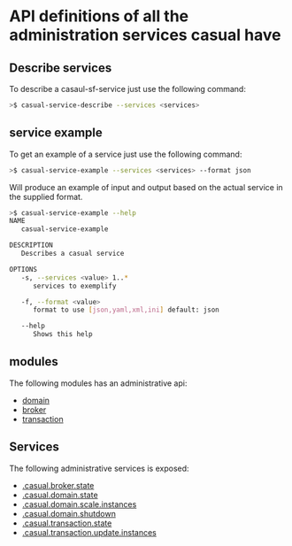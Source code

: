 
# API definitions of all the administration services casual have

## Describe services
To describe a casaul-sf-service just use the following command:

```bash
>$ casual-service-describe --services <services>
```

## service example
To get an example of a service just use the following command:

```bash
>$ casual-service-example --services <services> --format json
```

Will produce an example of input and output based on the actual service in the supplied format.

```bash
>$ casual-service-example --help
NAME
   casual-service-example

DESCRIPTION
   Describes a casual service

OPTIONS
   -s, --services <value> 1..*
      services to exemplify

   -f, --format <value>
      format to use [json,yaml,xml,ini] default: json

   --help
      Shows this help

```

## modules

The following modules has an administrative api:

* [domain](../../domain/documentation/api.md)
* [broker](../../broker/documentation/api.md)
* [transaction](../../transaction/documentation/api.md)




## Services
The following administrative services is exposed:

* [.casual.broker.state](../../broker/documentation/api.md#.casual.broker.state)
* [.casual.domain.state](../../domain/documentation/api.md#.casual.domain.state)
* [.casual.domain.scale.instances](../../domain/documentation/api.md#.casual.domain.scale.instances)
* [.casual.domain.shutdown](../../domain/documentation/api.md#.casual.domain.shutdown)
* [.casual.transaction.state](../../transaction/documentation/api.md#.casual.transaction.state)
* [.casual.transaction.update.instances](../../transaction/documentation/api.md#.casual.transaction.update.instances)






